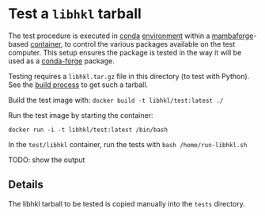 # Test a `libhkl` tarball

The test procedure is executed in [conda](https://docs.conda.io/)
[environment](https://docs.conda.io/projects/conda/en/latest/user-guide/tasks/manage-environments.html)
within a [mambaforge](https://hub.docker.com/r/condaforge/mambaforge)-based
[container](https://www.docker.com/), to control the various packages available
on the test computer.  This setup ensures the package is tested in the way it
will be used as a [conda-forge](https://conda-forge.org/) package.

Testing requires a `libhkl.tar.gz` file in this directory (to test with Python).
See the [build process](../builder/README.md) to get such a tarball.

Build the test image with: `docker build -t libhkl/test:latest ./`

Run the test image by starting the container:

    docker run -i -t libhkl/test:latest /bin/bash

In the `test/libhkl` container, run the tests with `bash /home/run-libhkl.sh`

TODO: show the output

## Details

The libhkl tarball to be tested is copied manually into the `tests` directory.
